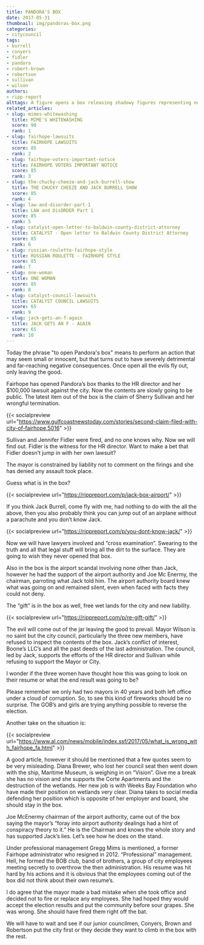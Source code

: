 ```yaml
---
title: PANDORA'S BOX
date: 2017-05-31
thumbnail: img/pandoras-box.png
categories:
- citycouncil
tags:
- burrell
- conyers
- fidler
- pandora
- robert-brown
- robertson
- sullivan
- wilson
authors:
- ripp-report
alttags: A figure opens a box releasing shadowy figures representing negative consequences, symbolizing Fairhope’s legal troubles
related_articles:
- slug: mimes-whitewashing
  title: MIME'S WHITEWASHING
  score: 90
  rank: 1
- slug: fairhope-lawsuits
  title: FAIRHOPE LAWSUITS
  score: 85
  rank: 2
- slug: fairhope-voters-important-notice
  title: FAIRHOPE VOTERS IMPORTANT NOTICE
  score: 85
  rank: 3
- slug: the-chucky-cheeze-and-jack-burrell-show
  title: THE CHUCKY CHEEZE AND JACK BURRELL SHOW
  score: 85
  rank: 4
- slug: law-and-disorder-part-1
  title: LAW and DisORDER Part 1
  score: 85
  rank: 5
- slug: catalyst-open-letter-to-baldwin-county-district-attorney
  title: CATALYST - Open letter to Baldwin County District Attorney
  score: 85
  rank: 6
- slug: russian-roulette-fairhope-style
  title: RUSSIAN ROULETTE - FAIRHOPE STYLE
  score: 85
  rank: 7
- slug: one-woman
  title: ONE WOMAN
  score: 85
  rank: 8
- slug: catalyst-council-lawsuits
  title: CATALYST COUNCIL LAWSUITS
  score: 65
  rank: 9
- slug: jack-gets-an-f-again
  title: JACK GETS AN F - AGAIN
  score: 65
  rank: 10
---
```

Today the phrase "to open Pandora's box" means to perform an action that may seem small or innocent, but that turns out to have severely detrimental and far-reaching negative consequences. Once open all the evils fly out, only leaving the good.

Fairhope has opened Pandora’s box thanks to the HR director and her $100,000 lawsuit against the city. Now the contents are slowly going to be public. The latest item out of the box is the claim of Sherry Sullivan and her wrongful termination.

{{< socialpreview url="https://www.gulfcoastnewstoday.com/stories/second-claim-filed-with-city-of-fairhope,5016" >}}

Sullivan and Jennifer Fidler were fired, and no one knows why. Now we will find out. Fidler is the witness for the HR director. Want to make a bet that Fidler doesn’t jump in with her own lawsuit?

The mayor is constrained by liability not to comment on the firings and she has denied any assault took place.

Guess what is in the box?

{{< socialpreview url="https://rippreport.com/p/jack-box-airport/" >}}

If you think Jack Burrell, come fly with me, had nothing to do with the all the above, then you also probably think you can jump out of an airplane without a parachute and you don’t know Jack.

{{< socialpreview url="https://rippreport.com/p/you-dont-know-jack/" >}}

Now we will have lawyers involved and “cross examination”. Swearing to the truth and all that legal stuff will bring all the dirt to the surface. They are going to wish they never opened that box.

Also in the box is the airport scandal involving none other than Jack, however he had the support of the airport authority and Joe Mc Enermy, the chairman, parroting what Jack told him. The airport authority board knew what was going on and remained silent, even when faced with facts they could not deny.

The “gift” is in the box as well, free wet lands for the city and new liability.

{{< socialpreview url="https://rippreport.com/p/re-gift-gift/" >}}

The evil will come out of the jar leaving the good to prevail. Mayor Wilson is no saint but the city council, particularly the three new members, have refused to inspect the contents of the box. Jack’s conflict of interest, Boone’s LLC’s and all the past deeds of the last administration. The council, led by Jack, supports the efforts of the HR director and Sullivan while refusing to support the Mayor or City.

I wonder if the three women have thought how this was going to look on their resume or what the end result was going to be?

Please remember we only had two mayors in 40 years and both left office under a cloud of corruption. So, to see this kind of fireworks should be no surprise. The GOB’s and girls are trying anything possible to reverse the election.

Another take on the situation is:

{{< socialpreview url="https://www.al.com/news/mobile/index.ssf/2017/05/what_is_wrong_with_fairhope_fa.html" >}}

A good article, however it should be mentioned that a few quotes seem to be very misleading. Diana Brewer, who lost her council seat then went down with the ship, Maritime Museum, is weighing in on “Vision”. Give me a break she has no vision and she supports the Corte Apartments and the destruction of the wetlands. Her new job is with Weeks Bay Foundation who have made their position on wetlands very clear. Diana takes to social media defending her position which is opposite of her employer and board, she should stay in the box.

Joe McEnermy chairman of the airport authority, came out of the box saying the mayor’s “foray into airport authority dealings had a hint of conspiracy theory to it.” He is the Chairman and knows the whole story and has supported Jack’s lies. Let’s see how he does on the stand.

Under professional management Gregg Mims is mentioned, a former Fairhope administrator who resigned in 2012. “Professional” management. Hell, he formed the BOB club, band of brothers, a group of city employees meeting secretly to overthrow the then administration. His resume was hit hard by his actions and it is obvious that the employees coming out of the box did not think about their own resume’s.

I do agree that the mayor made a bad mistake when she took office and decided not to fire or replace any employees. She had hoped they would accept the election results and put the community before sour grapes. She was wrong. She should have fired them right off the bat.

We will have to wait and see if our junior councilmen, Conyers, Brown and Robertson put the city first or they decide they want to climb in the box with the rest.
